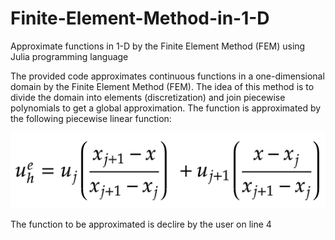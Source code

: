 # Finite-Element-Method-in-1-D
Approximate functions in 1-D by the Finite Element Method (FEM) using Julia programming language

The provided code approximates continuous functions in a one-dimensional domain by the Finite Element Method (FEM). The idea of this method is to divide the domain into elements (discretization) and join piecewise polynomials to get a global approximation. The function is approximated by the following piecewise linear function:

![Sampling design](https://github.com/jmrmcode/Finite-Element-Method-in-1-D/blob/master/localFunctions.png)

The function to be approximated is declire by the user on line 4
